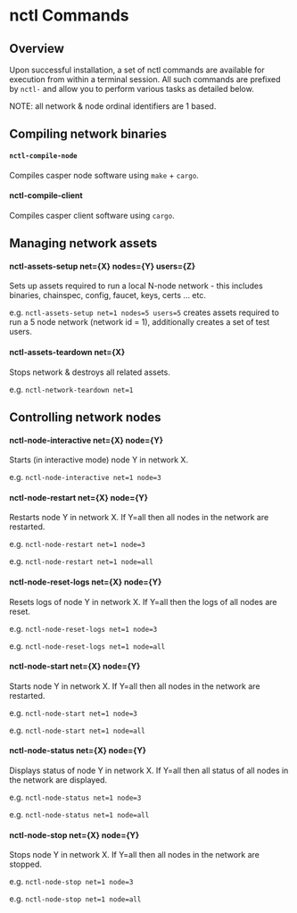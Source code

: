 # nctl Commands

## Overview

Upon successful installation, a set of nctl commands are available for execution from within a terminal session.  All such commands are prefixed by `nctl-` and allow you to perform various tasks as detailed below.

NOTE: all network & node ordinal identifiers are 1 based.

## Compiling network binaries

#### `nctl-compile-node`

Compiles casper node software using `make` + `cargo`.

#### nctl-compile-client

Compiles casper client software using `cargo`. 

## Managing network assets

#### nctl-assets-setup net={X} nodes={Y} users={Z}

Sets up assets required to run a local N-node network - this includes binaries, chainspec, config, faucet, keys, certs ... etc.  

e.g. `nctl-assets-setup net=1 nodes=5 users=5` creates assets required to run a 5 node network (network id = 1), additionally creates a set of test users.

#### nctl-assets-teardown net={X}

Stops network & destroys all related assets.  

e.g. `nctl-network-teardown net=1`

## Controlling network nodes

#### nctl-node-interactive net={X} node={Y}

Starts (in interactive mode) node Y in network X.

e.g. `nctl-node-interactive net=1 node=3`

#### nctl-node-restart net={X} node={Y}

Restarts node Y in network X.  If Y=all then all nodes in the network are restarted.

e.g. `nctl-node-restart net=1 node=3`  

e.g. `nctl-node-restart net=1 node=all`

#### nctl-node-reset-logs net={X} node={Y}

Resets logs of node Y in network X.  If Y=all then the logs of all nodes are reset.

e.g. `nctl-node-reset-logs net=1 node=3`  

e.g. `nctl-node-reset-logs net=1 node=all`

#### nctl-node-start net={X} node={Y}

Starts node Y in network X.  If Y=all then all nodes in the network are restarted.

e.g. `nctl-node-start net=1 node=3`  

e.g. `nctl-node-start net=1 node=all`

#### nctl-node-status net={X} node={Y}

Displays status of node Y in network X.  If Y=all then all status of all nodes in the network are displayed.

e.g. `nctl-node-status net=1 node=3`  

e.g. `nctl-node-status net=1 node=all`

#### nctl-node-stop net={X} node={Y}

Stops node Y in network X.  If Y=all then all nodes in the network are stopped.

e.g. `nctl-node-stop net=1 node=3`  

e.g. `nctl-node-stop net=1 node=all`
